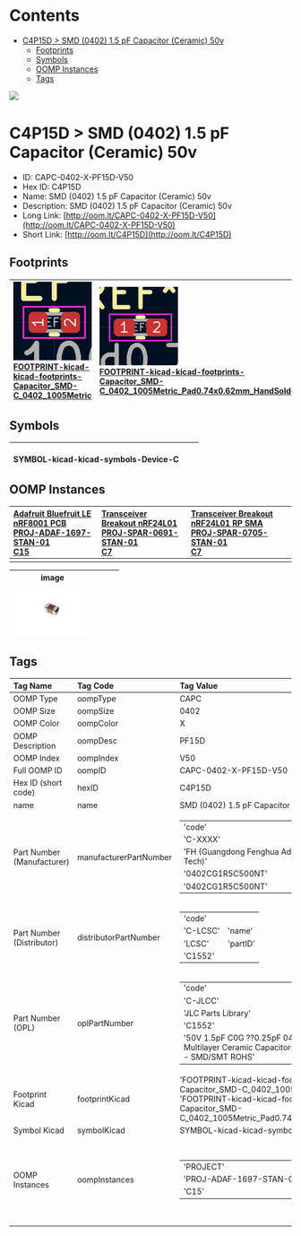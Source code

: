 



Contents
========

* [C4P15D > SMD (0402) 1.5 pF Capacitor (Ceramic) 50v](#c4p15d--smd-0402-15-pf-capacitor-ceramic-50v)
	* [Footprints](#footprints)
	* [Symbols](#symbols)
	* [OOMP Instances](#oomp-instances)
	* [Tags](#tags)
  
![][im]
# C4P15D > SMD (0402) 1.5 pF Capacitor (Ceramic) 50v

- ID: CAPC-0402-X-PF15D-V50
- Hex ID: C4P15D
- Name: SMD (0402) 1.5 pF Capacitor (Ceramic) 50v
- Description: SMD (0402) 1.5 pF Capacitor (Ceramic) 50v
- Long Link: [http://oom.lt/CAPC-0402-X-PF15D-V50](http://oom.lt/CAPC-0402-X-PF15D-V50)
- Short Link: [http://oom.lt/C4P15D](http://oom.lt/C4P15D)

## Footprints
  

|[![](https://raw.githubusercontent.com/oomlout/oomlout_OOMP_eda_V2/main/FOOTPRINT/kicad/kicad-footprints/Capacitor_SMD/C_0402_1005Metric/image_140.png)<br>FOOTPRINT-kicad-kicad-footprints-Capacitor_SMD-C_0402_1005Metric](https://github.com/oomlout/oomlout_OOMP_eda_V2/tree/main/FOOTPRINT/kicad/kicad-footprints/Capacitor_SMD/C_0402_1005Metric/)|[![](https://raw.githubusercontent.com/oomlout/oomlout_OOMP_eda_V2/main/FOOTPRINT/kicad/kicad-footprints/Capacitor_SMD/C_0402_1005Metric_Pad0.74x0.62mm_HandSolder/image_140.png)<br>FOOTPRINT-kicad-kicad-footprints-Capacitor_SMD-C_0402_1005Metric_Pad0.74x0.62mm_HandSolder](https://github.com/oomlout/oomlout_OOMP_eda_V2/tree/main/FOOTPRINT/kicad/kicad-footprints/Capacitor_SMD/C_0402_1005Metric_Pad0.74x0.62mm_HandSolder/)||
| :--- | :--- | :--- |

## Symbols
  

|![]()<br>SYMBOL-kicad-kicad-symbols-Device-C|||
| :--- | :--- | :--- |

## OOMP Instances
  

|[Adafruit Bluefruit LE nRF8001 PCB<br>PROJ-ADAF-1697-STAN-01<br>C15](https://github.com/oomlout/oomlout_OOMP_projects_V2/tree/main/PROJ/ADAF/1697/STAN/01/)|[Transceiver Breakout nRF24L01<br>PROJ-SPAR-0691-STAN-01<br>C7](https://github.com/oomlout/oomlout_OOMP_projects_V2/tree/main/PROJ/SPAR/0691/STAN/01/)|[Transceiver Breakout nRF24L01 RP SMA<br>PROJ-SPAR-0705-STAN-01<br>C7](https://github.com/oomlout/oomlout_OOMP_projects_V2/tree/main/PROJ/SPAR/0705/STAN/01/)|
| :--- | :--- | :--- |
||||
  

|image<br>[![](https://raw.githubusercontent.com/oomlout/oomlout_OOMP_parts_V2/main/CAPC/0402/X/PF15D/V50/image_140.jpg)](https://github.com/oomlout/oomlout_OOMP_parts_V2/tree/main/CAPC/0402/X/PF15D/V50/image.jpg)||||
| :---: | :---: | :---: | :---: |

## Tags
  

|Tag Name|Tag Code|Tag Value|
| :--- | :--- | :--- |
|OOMP Type|oompType|CAPC|
|OOMP Size|oompSize|0402|
|OOMP Color|oompColor|X|
|OOMP Description|oompDesc|PF15D|
|OOMP Index|oompIndex|V50|
|Full OOMP ID|oompID|CAPC-0402-X-PF15D-V50|
|Hex ID (short code)|hexID|C4P15D|
|name|name|SMD (0402) 1.5 pF Capacitor (Ceramic) 50v|
|Part Number (Manufacturer)|manufacturerPartNumber|<table><tr><td>'code'</td></tr><tr><td> 'C-XXXX'</td><td> 'name'</td></tr><tr><td> 'FH (Guangdong Fenghua Advanced Tech)'</td><td> 'partID'</td></tr><tr><td> '0402CG1R5C500NT'</td><td> 'partName'</td></tr><tr><td> '0402CG1R5C500NT'</td></tr></table>|
|Part Number (Distributor)|distributorPartNumber|<table><tr><td>'code'</td></tr><tr><td> 'C-LCSC'</td><td> 'name'</td></tr><tr><td> 'LCSC'</td><td> 'partID'</td></tr><tr><td> 'C1552'</td></tr></table>|
|Part Number (OPL)|oplPartNumber|<table><tr><td>'code'</td></tr><tr><td> 'C-JLCC'</td><td> 'name'</td></tr><tr><td> 'JLC Parts Library'</td><td> 'partID'</td></tr><tr><td> 'C1552'</td><td> 'partName'</td></tr><tr><td> '50V 1.5pF C0G ??0.25pF 0402  Multilayer Ceramic Capacitors MLCC - SMD/SMT ROHS'</td></tr></table>|
|Footprint Kicad|footprintKicad|'FOOTPRINT-kicad-kicad-footprints-Capacitor_SMD-C_0402_1005Metric', 'FOOTPRINT-kicad-kicad-footprints-Capacitor_SMD-C_0402_1005Metric_Pad0.74x0.62mm_HandSolder'|
|Symbol Kicad|symbolKicad|SYMBOL-kicad-kicad-symbols-Device-C|
|OOMP Instances|oompInstances|<table><tr><td>'PROJECT'</td></tr><tr><td> 'PROJ-ADAF-1697-STAN-01'</td><td> 'ID'</td></tr><tr><td> 'C15'</td></tr></table></td><td> <table><tr><td>'PROJECT'</td></tr><tr><td> 'PROJ-SPAR-0691-STAN-01'</td><td> 'ID'</td></tr><tr><td> 'C7'</td></tr></table></td><td> <table><tr><td>'PROJECT'</td></tr><tr><td> 'PROJ-SPAR-0705-STAN-01'</td><td> 'ID'</td></tr><tr><td> 'C7'</td></tr></table>|
||||



[im]: image_450.jpg

